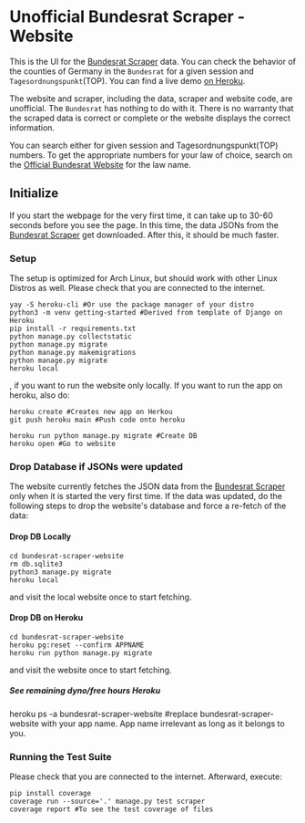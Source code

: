 # Unofficial Bundesrat Scraper - Website

This is the UI for the [Bundesrat Scraper](https://github.com/okfde/bundesrat-scraper) data. You can check the behavior of the counties of Germany in the `Bundesrat` for a given session and `Tagesordnungspunkt`(TOP).  You can find a live demo [on Heroku](https://bundesrat-scraper-website.herokuapp.com/).

The website and scraper, including the data, scraper and website code, are unofficial. The `Bundesrat` has nothing to do with it. There is no warranty that the scraped data is correct or complete or the website displays the correct information.

You can search either for given session and Tagesordnungspunkt(TOP) numbers. To get the appropriate numbers for your law of choice, search on the [Official Bundesrat Website](https://www.bundesrat.de/DE/service/archiv/to-archiv/to-archiv-node.html) for the law name.

## Initialize


If you start the webpage for the very first time, it can take up to 30-60 seconds before you see the page. In this time, the data JSONs from the [Bundesrat Scraper](https://github.com/okfde/bundesrat-scraper) get downloaded. After this, it should be much faster.

### Setup

The setup is optimized for Arch Linux, but should work with other Linux Distros as well. Please check that you are connected to the internet.


```
yay -S heroku-cli #Or use the package manager of your distro
python3 -m venv getting-started #Derived from template of Django on Heroku
pip install -r requirements.txt
python manage.py collectstatic
python manage.py migrate
python manage.py makemigrations
python manage.py migrate 
heroku local
```

, if you want to run the website only locally. If you want to run the app on heroku, also do:

```
heroku create #Creates new app on Herkou
git push heroku main #Push code onto heroku

heroku run python manage.py migrate #Create DB
heroku open #Go to website
```

### Drop Database if JSONs were updated

The website currently fetches the JSON data from the [Bundesrat Scraper](https://github.com/okfde/bundesrat-scraper) only when it is started the very first time. If the data was updated, do the following steps to drop the website's database and force a re-fetch of the data:

#### Drop DB Locally

```
cd bundesrat-scraper-website
rm db.sqlite3
python3 manage.py migrate
heroku local
```
and visit the local website once to start fetching.

#### Drop DB on Heroku

```
cd bundesrat-scraper-website
heroku pg:reset --confirm APPNAME
heroku run python manage.py migrate
```
and visit the website once to start fetching.

##### See remaining dyno/free hours Heroku 

heroku ps -a bundesrat-scraper-website #replace bundesrat-scraper-website with your app name. App name irrelevant as long as it belongs to you.


### Running the Test Suite

Please check that you are connected to the internet. Afterward, execute:

```
pip install coverage
coverage run --source='.' manage.py test scraper 
coverage report #To see the test coverage of files
```
